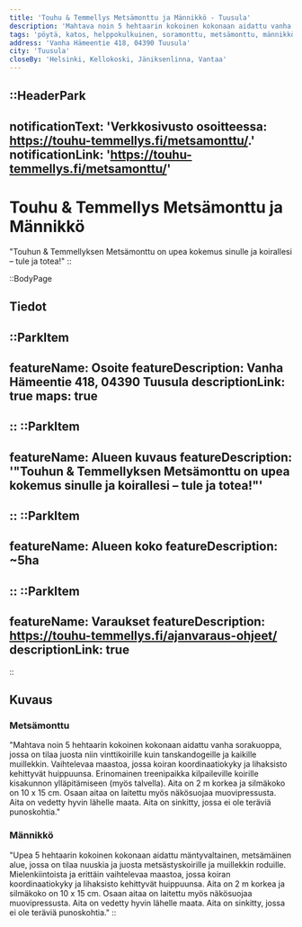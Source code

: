 ```yaml
---
title: 'Touhu & Temmellys Metsämonttu ja Männikkö - Tuusula'
description: 'Mahtava noin 5 hehtaarin kokoinen kokonaan aidattu vanha sorakuoppa, jossa on tilaa juosta niin vinttikoirille kuin tanskandogeille ja kaikille muillekkin.'
tags: 'pöytä, katos, helppokulkuinen, soramonttu, metsämonttu, männikkö, ulko-wc'
address: 'Vanha Hämeentie 418, 04390 Tuusula'
city: 'Tuusula'
closeBy: 'Helsinki, Kellokoski, Jäniksenlinna, Vantaa'
---
```


::HeaderPark
---
notificationText: 'Verkkosivusto osoitteessa: https://touhu-temmellys.fi/metsamonttu/.'
notificationLink: 'https://touhu-temmellys.fi/metsamonttu/'
---
# Touhu & Temmellys Metsämonttu ja Männikkö
"Touhun & Temmellyksen Metsämonttu on upea kokemus sinulle ja koirallesi – tule ja totea!"
::

::BodyPage
## Tiedot
::ParkItem
---
featureName: Osoite
featureDescription: Vanha Hämeentie 418, 04390 Tuusula 
descriptionLink: true
maps: true
---
::
::ParkItem
---
featureName: Alueen kuvaus
featureDescription: '"Touhun & Temmellyksen Metsämonttu on upea kokemus sinulle ja koirallesi – tule ja totea!"'
---
::
::ParkItem
---
featureName: Alueen koko
featureDescription: ~5ha
---
::
::ParkItem
---
featureName: Varaukset
featureDescription: https://touhu-temmellys.fi/ajanvaraus-ohjeet/
descriptionLink: true
---
::
## Kuvaus

### Metsämonttu
"Mahtava noin 5 hehtaarin kokoinen kokonaan aidattu vanha sorakuoppa, jossa on tilaa juosta niin vinttikoirille kuin tanskandogeille ja kaikille muillekkin. Vaihtelevaa maastoa, jossa koiran koordinaatiokyky ja lihaksisto kehittyvät huippuunsa. Erinomainen treenipaikka kilpaileville koirille kisakunnon ylläpitämiseen (myös talvella). Aita on 2 m korkea ja silmäkoko on 10 x 15 cm. Osaan aitaa on laitettu myös näkösuojaa muovipressusta. Aita on vedetty hyvin lähelle maata. Aita on sinkitty, jossa ei ole teräviä punoskohtia."

### Männikkö
"Upea 5 hehtaarin kokoinen kokonaan aidattu mäntyvaltainen, metsämäinen alue, jossa on tilaa nuuskia ja juosta metsästyskoirille ja muillekkin roduille. Mielenkiintoista ja erittäin vaihtelevaa maastoa, jossa koiran koordinaatiokyky ja lihaksisto kehittyvät huippuunsa. Aita on 2 m korkea ja silmäkoko on 10 x 15 cm. Osaan aitaa on laitettu myös näkösuojaa muovipressusta. Aita on vedetty hyvin lähelle maata. Aita on sinkitty, jossa ei ole teräviä punoskohtia."
::